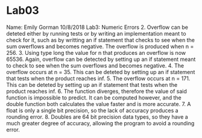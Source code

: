 # Lab03
Name: Emily Gorman 10/8/2018 Lab3: Numeric Errors
2. Overflow can be deteted either by running tests or by writing an implementation meant to check for it, such as by writting an if statement
that checks to see when the sum owerflows and becomes negative. The overflow is produced when n = 256. 
3. Using type long the value for n that produces an overflow is now 65536. Again, overflow can be detected by setting up an if statement 
meant to check to see when the sum overflows and becomes negative.
4. The overflow occurs at n = 35. This can be deteted by setting up an if statement that tests when the product reaches inf.
5. The overflow occurs at n = 171. This can be deteted by setting up an if statement that tests when the product reaches inf.
6. The function diverges, therefore the value of said function is impossible to predict. It can be computed however, and the double function 
both calculates the value faster and is more accurate.
7. A float is only a single bit precision, so the lack of accuracy produces a rounding error. 
8. Doubles are 64 bit precision data types, so they have a much greater degree of accuracy, allowing the program to avoid a rounding error.
